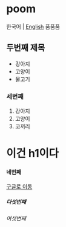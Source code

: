 # poom
한국어 | [English](https://github.com/ehdgh1290/poom/blob/master/README-EN.md)
품품품

## 두번째 제목
- 강아지
- 고양이
- 물고기

### 세번째
1. 강아지
2. 고양이
3. 코끼리
  <h1>이건 h1이다</h1>

#### 네번째
[구글로 이동](http://google.com)
##### 다섯번째
###### 여섯번째
